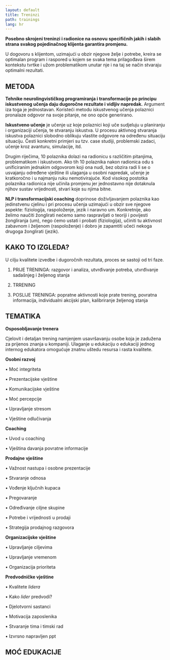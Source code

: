 ```yaml
---
layout: default
title: Treninzi
path: trainings
lang: hr
---
```



**Posebno skrojeni treninzi i radionice na osnovu specifičnih jakih i slabih strana svakog pojedinačnog klijenta garantira promjenu.**
 
U dogovoru s klijentom, uzimajući u obzir njegove želje i potrebe, kreira se optimalan program i raspored u kojem se svaka tema prilagođava širem kontekstu tvrtke i užom problematikom unutar nje i na taj se način stvaraju optimalni rezultati.

## METODA
**Tehnike neurolingvističkog programiranja i transformacije po principu iskustvenog učenja daju dugoročne rezultate i vidljiv napredak.** 
Argument iza toga je jednostavan.  Koristeći metodu iskustvenog učenja polaznici pronalaze odgovor na svoje pitanje, ne ono opće generirano. 

**Iskustveno učenje** je učenje uz koje polaznici koji uče sudjeluju u planiranju i organizaciji učenja, te stvaranju iskustva. U procesu aktivnog stvaranja iskustva polaznici slobodno oblikuju vlastite odgovore na određenu situaciju situaciju. Česti konkretni primjeri su tzv. case studiji, problemski zadaci, učenje kroz avanturu, simulacije, itd.

Drugim riječima, 10 polaznika dolazi na radionicu s različitim pitanjima, problematikom i iskustvom. Ako tih 10 polaznika nakon radionica odu s unificiranim jednakim odgovorom koji ona nudi, bez obzira  radi li se o usvajanju određene vještine ili ulaganja u osobni napredak, učenje je kratkoročno i u najmanju ruku nemotivirajuće. Kod visokog postotka polaznika radionica nije učinila promjenu jer jednostavno nije dotaknula njihov sustav vrijednosti, stvari koje su njima bitne.

**NLP i transformacijski coaching** doprinose doživljavanjem polaznika kao jedinstvenu cjelinu i pri procesu učenja uzimajući u obzir sve njegove aspekte: fiziologija, raspoloženje, jezik i naravno um. 
Konkretnije, ako želimo naučiti žonglirati nećemo samo raspravljati o teoriji i povijesti žongliranja (um),  nego ćemo  ustati i probati (fiziologija),  učiniti tu aktivnost zabavnom i željenom (raspoloženje) i dobro je zapamtiti učeći nekoga drugoga žonglirati (jezik).

## KAKO TO IZGLEDA?

U cilju kvalitete izvedbe i dugoročnih rezultata, proces se sastoji od tri faze.

1.	PRIJE TRENINGA: razgovor i analiza, utvrđivanje potreba, utvrđivanje sadašnjeg i željenog stanja

2.	TRRENING

3.	POSLIJE TRENINGA: popratne aktivnosti koje prate trening, povratna informacija, individualni akcijski plan, kalibriranje željenog stanja


## TEMATIKA
**Osposobljavanje trenera**

Cjelovit i detaljan trening namjenjem usavršavanju osobe koja je zadužena za prijenos znanja u kompaniji. Ulaganje u edukaciju  o edukaciji jednog internog edukatora omogućuje znatnu uštedu resursa i rasta kvalitete.

**Osobni razvoj** 

•	Moć integriteta

•	Prezentacijske vještine

•	Komunikacijske vještine

•	Moć percepcije

•	Upravljanje stresom

•	Vještine odlučivanja

**Coaching**

•	Uvod u coaching

•	Vještina davanja povratne informacije


**Prodajne vještine**

•	Važnost nastupa i osobne prezentacije

•	Stvaranje odnosa

•	Vođenje ključnih kupaca

•	Pregovaranje

•	Određivanje ciljne skupine

•	Potrebe i vrijednosti u prodaji

•	Strategija prodajnog razgovora

**Organizacijske vještine**

•	Upravljanje ciljevima

•	Upravljanje vremenom

•	Organizacija prioriteta

**Predvodničke vještine**
 
•	Kvalitete _lidera_

•	Kako _lider_ predvodi?

•	Djelotvorni sastanci

•	Motivacija zaposlenika

•	Stvaranje tima i timski rad

•	Izvrsno napravljen ppt


## MOĆ EDUKACIJE
